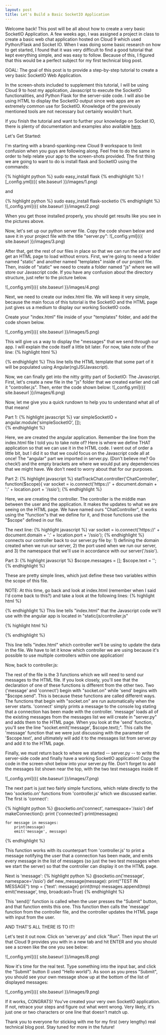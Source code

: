```yaml
---
layout: post
title: Let's Build a Basic SocketIO Application
---
```


Welcome back! This post will be all about how to create a very basic SocketIO Application. A few weeks ago, I was assigned a project in class to create a basic web chat application hosted on Cloud 9 which used Python/Flask and Socket IO.
When I was doing some basic research on how to get started, I found that it was very difficult to find a good tutorial that kept everything simple, and was easy to follow. Because of this, I figured that this would be a perfect subject for my first technical blog post.

GOAL: The goal of this post is to provide a step-by-step tutorial to create a very basic SocketIO Web Application. 

In the screen-shots included to supplement this tutorial, I will be using Cloud 9 to host my application, Javascript to execute the SocketIO functionalities, and Python Flask for the server-side code. I will also be using HTML to display the SocketIO output since web apps are an extremely common use for SocketIO. Knowledge of the previously mentioned tools are not necessary but certainly wouldn't hurt. 

If you finish the tutorial and want to further your knowledge on Socket IO, there is plenty of documentation and examples also available [here](http://socket.io/docs/).

Let's Get Started:

I'm starting with a brand-spanking-new Cloud 9 workspace to limit confusion when you guys are following along. Feel free to do the same in order to help relate your app to the screen-shots provided.
The first thing we are going to want to do is install flask and SocketIO using the commands:

{% highlight python %}
sudo easy_install flask
{% endhighlight %}
![_config.yml]({{ site.baseurl }}/images/1.png)


and

{% highlight python %}
sudo easy_install flask-socketio
{% endhighlight %}
![_config.yml]({{ site.baseurl }}/images/2.png)


When you get those installed properly, you should get results like you see in the pictures above.

Now, let's set up our python server file. Copy the code shown below and save it in your project file with the title "server.py":
![_config.yml]({{ site.baseurl }}/images/3.png)

After that, get the rest of our files in place so that we can run the server and get an HTML page to load without errors. First, we're going to need a folder named "static" and another named "templates" inside of our project file. Then, inside of "static" we need to create a folder named "js" where we will store our Javascript code. If you have any confusion about the directory structure, just refer to the picture below.


![_config.yml]({{ site.baseurl }}/images/4.png)

Next, we need to create our index.html file. We will keep it very simple, because the main focus of this tutorial is the SocketIO and the HTML page just gives us a medium to display our working SocketIO code. 

Create your "index.html" file inside of your "templates" folder, and add the code shown below.


![_config.yml]({{ site.baseurl }}/images/5.png)


This will give us a way to display the "messages" that we send through our app. I will explain the code itself a little bit later. For now, take note of the line: 
{% highlight html %}
<html ng-app="simpleSocketIO"> 
{% endhighlight %}
This line tells the HTML template that some part of it will be populated using Angular(ng)JS(Javascript). 

Now, we can finally get into the nitty gritty part of SocketIO: The Javascript. First, let's create a new file in the "js" folder that we created earlier and call it "controller.js". Then, enter the code shown below:
![_config.yml]({{ site.baseurl }}/images/6.png)

Now, let me give you a quick rundown to help you to understand what all of that means!

Part 1: 
{% highlight javascript %}
var simpleSocketIO = angular.module('simpleSocketIO', []);  
{% endhighlight %}

Here, we are created the angular application. Remember the line from the index.html file I told you to take note of? Here is where we define THAT application so that we can use it in the HTML code. I went out of order a little bit, but I did it so that we could focus on the Javascript code all at once! The "angular" part we imported in server.py. (Don't believe me? Go check!) and the empty brackets are where we would put any dependencies that we might have. We don't need to worry about that for our purposes.


Part 2: 
{% highlight javascript %}
statTrackChat.controller('ChatController', function($scope){
   var socket = io.connect('https://' + document.domain + ':' + location.port + '/ssio'); 
{% endhighlight %}   
   
Here, we are creating the controller. The controller is the middle man between the user and the application. It makes the updates to what we are seeing on the HTML page. We have named ours "ChatController", it works using the "function"s that we define for it, and those functions use the "$scope" defined in our file.

The next line:
{% highlight javascript %}
var socket = io.connect('https://' + document.domain + ':' + location.port + '/ssio');
{% endhighlight %}
connects our controller back to our server.py file by: 1) defining the domain created when we run our server, 2) the port used when we run our server, and 3) the namespace that we'll use in accordance with our server('/ssio').


Part 3: 
{% highlight javascript %}
$scope.messages = []; 
$scope.text = '';
{% endhighlight %}

These are pretty simple lines, which just define these two variables within the scope of this file. 

NOTE: At this time, go back and look at index.html (remember when I said I'd come back to this?) and take a look at the following lines: 
{% highlight html %}
<script src="static/js/controller.js"></script>
{% endhighlight %}
This line tells "index.html" that the Javascript code we'll use with the angular app is located in "static/js/controller.js"

{% highlight html %}
<div class="container" ng-controller="ChatController">
{% endhighlight %}

This line tells "index.html" which controller we'll be using to update the data in the file. We have to let it know which controller we are using because it's possible to use multiple controllers within one application!


Now, back to controller.js:

The rest of the file is the 3 functions which we will need to send our messages to the HTML file. If you look closely, you'll see that the declaration of one of these functions is different from the other two. Two ('message' and 'connect') begin with "socket.on" while 'send' begins with "$scope.send". This is because these functions are called different ways. The functions that begin with "socket.on" are run automatically when the server starts. 'connect' simply prints a message to the console log stating that a connection has been made with the controller. 'message' loads all of the existing messages from the messages list we will create in "server.py" and adds them to the HTML page. When you look at the 'send' function, you'll see the line "socket.emit('message', $scope.text);". This calls the 'message' function that we were just discussing with the parameter of '$scope.text', and ultimately will add it to the messages list from server.py and add it to the HTML page.


Finally, we must return back to where we started -- server.py -- to write the server-side code and finally have a working SocketIO application! Copy the code in the screen-shot below into your server.py file. Don't forget to add the messages list shown near the top, with the two test messages inside it!


![_config.yml]({{ site.baseurl }}/images/7.png)


The next part is just two fairly simple functions, which relate directly to the two 'socketio.on' functions from 'controller.js' which we discussed earlier. The first is 'connect':

{% highlight python %}
@socketio.on('connect', namespace='/ssio')
def makeConnection():
    print ('connected')
    print(messages)
    
    for message in messages: 
        print(message)
        emit('message', message)
{% endhighlight %} 

This function works with its counterpart from 'controller.js' to print a message notifying the user that a connection has been made, and emits every message in the list of messages (so just the two test messages when we start the server) so that the controller can display it on the HTML page. 


Next is 'message':
{% highlight python %}
@socketio.on('message', namespace='/ssio')
def new_message(message):
    print("TEST IN MESSAGE")
    tmp = {'text': message}
    print(tmp)
    messages.append(tmp)
    emit('message', tmp, broadcast=True)
{% endhighlight %}

This 'send()' function is called when the user presses the "Submit" button, and that function emits this one. This function then calls the 'message' function from the controller file, and the controller updates the HTML page with input from the user. 


AND THAT'S ALL THERE IS TO IT! 


Let's test it out now. Click on 'server.py' and click "Run". Then input the url that Cloud 9 provides you with in a new tab and hit ENTER and you should see a screen like the one you see below:

![_config.yml]({{ site.baseurl }}/images/8.png)



Now it's time for the real test. Type something into the input bar, and click the "Submit" button (I used "Hello world"). As soon as you press "Submit", you should see your own message show up at the bottom of the list of displayed messages:

![_config.yml]({{ site.baseurl }}/images/9.png)



If it works, CONGRATS! You've created your very own SocketIO application. If not, retrace your steps and figure out what went wrong. Very likely, it's just one or two characters or one line that doesn't match up.


Thank you to everyone for sticking with me for my first (very lengthy) real technical blog post. Stay tuned for more in the future!

